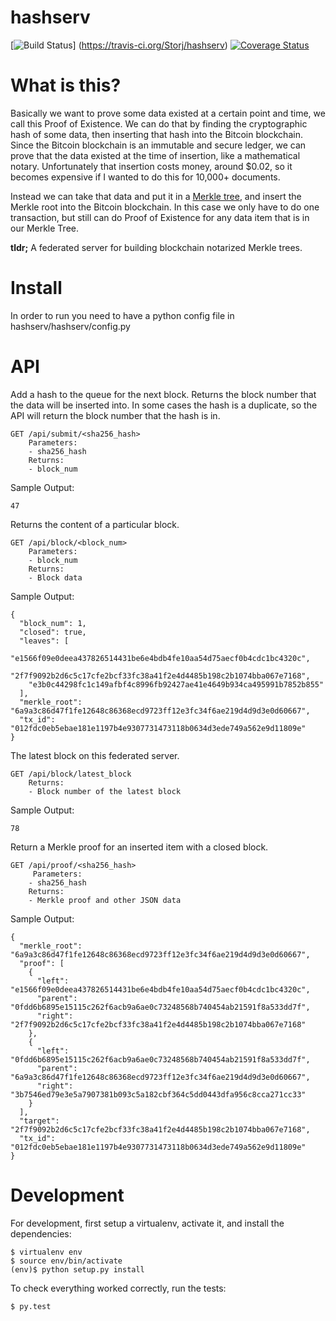 # hashserv

[![Build Status](https://travis-ci.org/Storj/hashserv.svg?branch=master)]
(https://travis-ci.org/Storj/hashserv) 
[![Coverage Status](https://coveralls.io/repos/Storj/hashserv/badge.svg?branch=master)](https://coveralls.io/r/Storj/hashserv?branch=master)

# What is this?

Basically we want to prove some data existed at a certain point and time, we call this
Proof of Existence. We can do that by finding the cryptographic hash of some data, then
inserting that hash into the Bitcoin blockchain. Since the Bitcoin blockchain is an immutable
and secure ledger, we can prove that the data existed at the time of insertion, like a
mathematical notary. Unfortunately that insertion costs money, around $0.02, so it
becomes expensive if I wanted to do this for 10,000+ documents. 

Instead we can take that data and put it in a 
[Merkle tree](https://en.wikipedia.org/wiki/Merkle_tree), and insert the Merkle root into
the Bitcoin blockchain. In this case we only have to do one transaction, but still can do
Proof of Existence for any data item that is in our Merkle Tree.

**tldr;** A federated server for building blockchain notarized Merkle trees. 

# Install
In order to run you need to have a python config file in hashserv/hashserv/config.py

# API
Add a hash to the queue for the next block. Returns the block number that the data will
be inserted into. In some cases the hash is a duplicate, so the API will return the block
number that the hash is in.
    
    GET /api/submit/<sha256_hash>
        Parameters:
        - sha256_hash
        Returns:
        - block_num
Sample Output:

    47

Returns the content of a particular block.
    
    GET /api/block/<block_num>
		Parameters:
		- block_num
		Returns:
		- Block data
		
Sample Output:

    {
      "block_num": 1,
      "closed": true,
      "leaves": [
        "e1566f09e0deea437826514431be6e4bdb4fe10aa54d75aecf0b4cdc1bc4320c",
        "2f7f9092b2d6c5c17cfe2bcf33fc38a41f2e4d4485b198c2b1074bba067e7168",
        "e3b0c44298fc1c149afbf4c8996fb92427ae41e4649b934ca495991b7852b855"
      ],
      "merkle_root": "6a9a3c86d47f1fe12648c86368ecd9723ff12e3fc34f6ae219d4d9d3e0d60667",
      "tx_id": "012fdc0eb5ebae181e1197b4e9307731473118b0634d3ede749a562e9d11809e"
    }
    
The latest block on this federated server.
    
    GET /api/block/latest_block
        Returns:
        - Block number of the latest block
        
Sample Output:

    78

Return a Merkle proof for an inserted item with a closed block.

    GET /api/proof/<sha256_hash>
         Parameters:
        - sha256_hash
        Returns:
        - Merkle proof and other JSON data
        
Sample Output:

    {
      "merkle_root": "6a9a3c86d47f1fe12648c86368ecd9723ff12e3fc34f6ae219d4d9d3e0d60667",
      "proof": [
        {
          "left": "e1566f09e0deea437826514431be6e4bdb4fe10aa54d75aecf0b4cdc1bc4320c",
          "parent": "0fdd6b6895e15115c262f6acb9a6ae0c73248568b740454ab21591f8a533dd7f",
          "right": "2f7f9092b2d6c5c17cfe2bcf33fc38a41f2e4d4485b198c2b1074bba067e7168"
        },
        {
          "left": "0fdd6b6895e15115c262f6acb9a6ae0c73248568b740454ab21591f8a533dd7f",
          "parent": "6a9a3c86d47f1fe12648c86368ecd9723ff12e3fc34f6ae219d4d9d3e0d60667",
          "right": "3b7546ed79e3e5a7907381b093c5a182cbf364c5dd0443dfa956c8cca271cc33"
        }
      ],
      "target": "2f7f9092b2d6c5c17cfe2bcf33fc38a41f2e4d4485b198c2b1074bba067e7168",
      "tx_id": "012fdc0eb5ebae181e1197b4e9307731473118b0634d3ede749a562e9d11809e"
    }

# Development

For development, first setup a virtualenv, activate it, and install the dependencies:
```
$ virtualenv env
$ source env/bin/activate
(env)$ python setup.py install
```

To check everything worked correctly, run the tests:
```
$ py.test 
```
